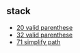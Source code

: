## stack

- [20 valid parenthese](https://github.com/rong118/cs_note_101/blob/master/algorithms/leetcode/questions/20_valid_parentheses.md)
- [32 valid parenthese](https://github.com/rong118/cs_note_101/blob/master/algorithms/leetcode/questions/32_longest_valid_parentheses.md)
- [71 simplify path](https://github.com/rong118/cs_note_101/blob/master/algorithms/leetcode/questions/71_simplify_path.md)